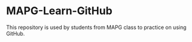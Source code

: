 # MAPG-Learn-GitHub

This repository is used by students from MAPG class to practice on using GitHub.
